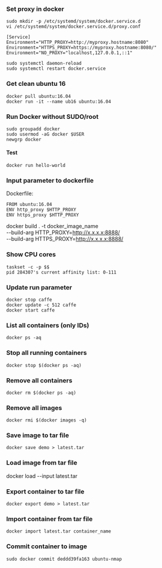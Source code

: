 ### Set proxy in docker
```
sudo mkdir -p /etc/systemd/system/docker.service.d
vi /etc/systemd/system/docker.service.d/proxy.conf

[Service]
Environment="HTTP_PROXY=http://myproxy.hostname:8080"
Environment="HTTPS_PROXY=https://myproxy.hostname:8080/"
Environment="NO_PROXY="localhost,127.0.0.1,::1"

sudo systemctl daemon-reload
sudo systemctl restart docker.service
```
### Get clean ubuntu 16 ###
```
docker pull ubuntu:16.04
docker run -it --name ub16 ubuntu:16.04 
```
### Run Docker without SUDO/root
```
sudo groupadd docker
sudo usermod -aG docker $USER
newgrp docker 
```
#### Test
```
docker run hello-world
```
### Input parameter to dockerfile ###
Dockerfile:
```
FROM ubuntu:16.04
ENV http_proxy $HTTP_PROXY
ENV https_proxy $HTTP_PROXY

```

docker build . -t docker_image_name \
--build-arg HTTP_PROXY=http://x.x.x.x:8888/ \
--build-arg HTTPS_PROXY=http://x.x.x.x:8888/

### Show CPU cores
```
taskset -c -p $$
pid 284307's current affinity list: 0-111
```

### Update run parameter
```
docker stop caffe
docker update -c 512 caffe
docker start caffe
```

### List all containers (only IDs)
`docker ps -aq`

### Stop all running containers
`docker stop $(docker ps -aq)`

### Remove all containers
`docker rm $(docker ps -aq)`

### Remove all images
`docker rmi $(docker images -q)`

### Save image to tar file
```
docker save demo > latest.tar
```
### Load image from tar file
docker load --input latest.tar

### Export container to tar file
```
docker export demo > latest.tar
```
### Import container from tar file
```
docker import latest.tar container_name
```
### Commit container to image

```
sudo docker commit deddd39fa163 ubuntu-nmap
```

